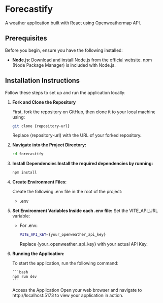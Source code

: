 # Forecastify

A weather application built with React using Openweathermap API.

## Prerequisites

Before you begin, ensure you have the following installed:

-   **Node.js**: Download and install Node.js from the [official website](https://nodejs.org/). npm (Node Package Manager) is included with Node.js.

## Installation Instructions

Follow these steps to set up and run the application locally:

1.  **Fork and Clone the Repository**

    First, fork the repository on GitHub, then clone it to your local machine using:

    ```bash
    git clone {repository-url}
    ```

    Replace {repository-url} with the URL of your forked repository.

2.  **Navigate into the Project Directory:**

    ```bash
    cd forecastify
    ```

3.  **Install Dependencies Install the required dependencies by running:**

    ```bash
    npm install
    ```

4.  **Create Environment Files:**

    Create the following .env file in the root of the project:

    -   .env

5.  **Set Environment Variables Inside each .env file:**
    Set the VITE_API_URL variable:

    -   For .env:

        ```bash
        VITE_API_KEY={your_openweather_api_key}
        ```

        Replace {your_openweather_api_key} with your actual API Key.

6.  **Running the Application:**

    To start the application, run the following command:

        ```bash
        npm run dev
        ```

    Access the Application Open your web browser and navigate to http://localhost:5173 to view your application in action.
